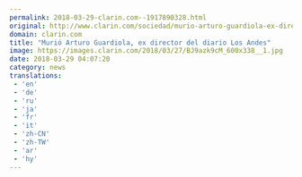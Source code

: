 ```yaml
---
permalink: 2018-03-29-clarin.com--1917890328.html
original: http://www.clarin.com/sociedad/murio-arturo-guardiola-ex-director-diario-andes_0_r1U-KRY5G.html
domain: clarin.com
title: "Murió Arturo Guardiola, ex director del diario Los Andes"
image: https://images.clarin.com/2018/03/27/BJ9azk9cM_600x338__1.jpg
date: 2018-03-29 04:07:20
category: news
translations: 
 - 'en'
 - 'de'
 - 'ru'
 - 'ja'
 - 'fr'
 - 'it'
 - 'zh-CN'
 - 'zh-TW'
 - 'ar'
 - 'hy'
---
```


